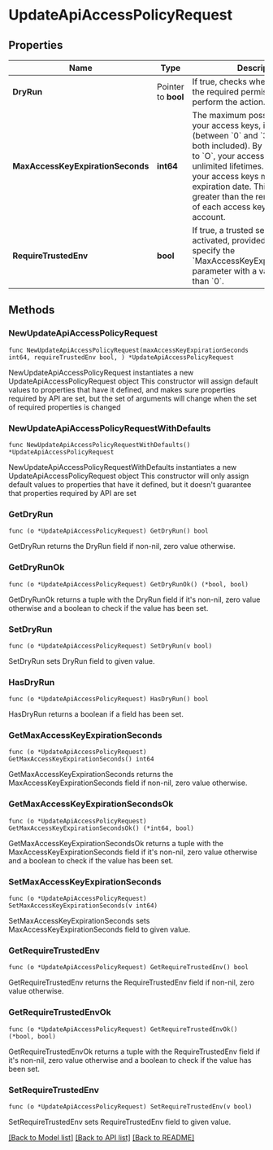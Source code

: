 # UpdateApiAccessPolicyRequest

## Properties

Name | Type | Description | Notes
------------ | ------------- | ------------- | -------------
**DryRun** | Pointer to **bool** | If true, checks whether you have the required permissions to perform the action. | [optional] 
**MaxAccessKeyExpirationSeconds** | **int64** | The maximum possible lifetime for your access keys, in seconds (between &#x60;0&#x60; and &#x60;3153600000&#x60;, both included). By default or if set to &#x60;O&#x60;, your access keys can have unlimited lifetimes. Otherwise, all your access keys must have an expiration date. This value must be greater than the remaining lifetime of each access key of your account. | 
**RequireTrustedEnv** | **bool** | If true, a trusted session is activated, provided that you specify the &#x60;MaxAccessKeyExpirationSeconds&#x60; parameter with a value greater than &#x60;0&#x60;. | 

## Methods

### NewUpdateApiAccessPolicyRequest

`func NewUpdateApiAccessPolicyRequest(maxAccessKeyExpirationSeconds int64, requireTrustedEnv bool, ) *UpdateApiAccessPolicyRequest`

NewUpdateApiAccessPolicyRequest instantiates a new UpdateApiAccessPolicyRequest object
This constructor will assign default values to properties that have it defined,
and makes sure properties required by API are set, but the set of arguments
will change when the set of required properties is changed

### NewUpdateApiAccessPolicyRequestWithDefaults

`func NewUpdateApiAccessPolicyRequestWithDefaults() *UpdateApiAccessPolicyRequest`

NewUpdateApiAccessPolicyRequestWithDefaults instantiates a new UpdateApiAccessPolicyRequest object
This constructor will only assign default values to properties that have it defined,
but it doesn't guarantee that properties required by API are set

### GetDryRun

`func (o *UpdateApiAccessPolicyRequest) GetDryRun() bool`

GetDryRun returns the DryRun field if non-nil, zero value otherwise.

### GetDryRunOk

`func (o *UpdateApiAccessPolicyRequest) GetDryRunOk() (*bool, bool)`

GetDryRunOk returns a tuple with the DryRun field if it's non-nil, zero value otherwise
and a boolean to check if the value has been set.

### SetDryRun

`func (o *UpdateApiAccessPolicyRequest) SetDryRun(v bool)`

SetDryRun sets DryRun field to given value.

### HasDryRun

`func (o *UpdateApiAccessPolicyRequest) HasDryRun() bool`

HasDryRun returns a boolean if a field has been set.

### GetMaxAccessKeyExpirationSeconds

`func (o *UpdateApiAccessPolicyRequest) GetMaxAccessKeyExpirationSeconds() int64`

GetMaxAccessKeyExpirationSeconds returns the MaxAccessKeyExpirationSeconds field if non-nil, zero value otherwise.

### GetMaxAccessKeyExpirationSecondsOk

`func (o *UpdateApiAccessPolicyRequest) GetMaxAccessKeyExpirationSecondsOk() (*int64, bool)`

GetMaxAccessKeyExpirationSecondsOk returns a tuple with the MaxAccessKeyExpirationSeconds field if it's non-nil, zero value otherwise
and a boolean to check if the value has been set.

### SetMaxAccessKeyExpirationSeconds

`func (o *UpdateApiAccessPolicyRequest) SetMaxAccessKeyExpirationSeconds(v int64)`

SetMaxAccessKeyExpirationSeconds sets MaxAccessKeyExpirationSeconds field to given value.


### GetRequireTrustedEnv

`func (o *UpdateApiAccessPolicyRequest) GetRequireTrustedEnv() bool`

GetRequireTrustedEnv returns the RequireTrustedEnv field if non-nil, zero value otherwise.

### GetRequireTrustedEnvOk

`func (o *UpdateApiAccessPolicyRequest) GetRequireTrustedEnvOk() (*bool, bool)`

GetRequireTrustedEnvOk returns a tuple with the RequireTrustedEnv field if it's non-nil, zero value otherwise
and a boolean to check if the value has been set.

### SetRequireTrustedEnv

`func (o *UpdateApiAccessPolicyRequest) SetRequireTrustedEnv(v bool)`

SetRequireTrustedEnv sets RequireTrustedEnv field to given value.



[[Back to Model list]](../README.md#documentation-for-models) [[Back to API list]](../README.md#documentation-for-api-endpoints) [[Back to README]](../README.md)


